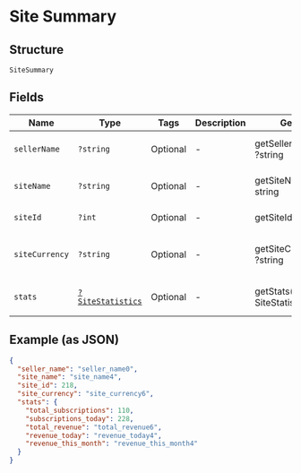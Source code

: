 
# Site Summary

## Structure

`SiteSummary`

## Fields

| Name | Type | Tags | Description | Getter | Setter |
|  --- | --- | --- | --- | --- | --- |
| `sellerName` | `?string` | Optional | - | getSellerName(): ?string | setSellerName(?string sellerName): void |
| `siteName` | `?string` | Optional | - | getSiteName(): ?string | setSiteName(?string siteName): void |
| `siteId` | `?int` | Optional | - | getSiteId(): ?int | setSiteId(?int siteId): void |
| `siteCurrency` | `?string` | Optional | - | getSiteCurrency(): ?string | setSiteCurrency(?string siteCurrency): void |
| `stats` | [`?SiteStatistics`](../../doc/models/site-statistics.md) | Optional | - | getStats(): ?SiteStatistics | setStats(?SiteStatistics stats): void |

## Example (as JSON)

```json
{
  "seller_name": "seller_name0",
  "site_name": "site_name4",
  "site_id": 218,
  "site_currency": "site_currency6",
  "stats": {
    "total_subscriptions": 110,
    "subscriptions_today": 228,
    "total_revenue": "total_revenue6",
    "revenue_today": "revenue_today4",
    "revenue_this_month": "revenue_this_month4"
  }
}
```


